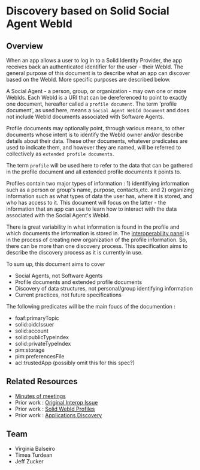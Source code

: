 # Discovery based on Solid Social Agent WebId

## Overview

When an app allows a user to log in to a Solid Identity Provider, the app receives back an authenticated identifier for the user - their WebId.  The general purpose of this document is to describe what an app can discover based on the WebId.  More specific purposes are described below.

A Social Agent - a person, group, or organization - may own one or more WebIds.  Each WebId is a URI that can be dereferenced to point to exactly one document, hereafter called a `profile document`.  The term 'profile document', as used here, means a `Social Agent WebId Document` and does not include WebId documents associated with Software Agents.  

Profile documents may optionally point, through various means, to other documents whose intent is to identify the WebId owner and/or describe details about their data.  These other documents, whatever predicates are used to indicate them, and however they are named, will be referred to collectively as `extended profile documents`.  

The term `profile` will be used here to refer to the data that can be gathered in the profile document and all extended profile documents it points to.

Profiles contain two major types of information : 1) identifiying information such as a person or group's name, purpose, contacts,etc. and 2) organizing information such as what types of data the user has, where it is stored, and who has access to it. This document will focus on the latter - the information that an app can use to learn how to interact with the data associated with the Social Agent's WebId.

There is great variability in what information is found in the profile and which documents the information is stored in.  The [interoperability panel](https://solid.github.io/data-interoperability-panel/specification/) is in the process of creating new organization of the profile information. So, there can be more than one discovery process.  This specification aims to describe the discovery process as it is currently in use.

To sum up, this document aims to cover

* Social Agents, not Software Agents
* Profile documents and extended profile documents
* Discovery of data structures, not personal/group identifying information
* Current practices, not future specifications

The following predicates will be the main foucs of the documention :

* foaf:primaryTopic
* solid:oidcIssuer
* solid:account
* solid:publicTypeIndex
* solid:privateTypeIndex
* pim:storage
* pim:preferencesFile
* acl:trustedApp (possibly omit this for this spec?)

## Related Resources
* [Minutes of meetings](https://github.com/solid/webid-profile/tree/main/meetings)
* Prior work : [Original Interop Issue](https://github.com/solid/data-interoperability-panel/issues/209)
* Prior work : [Solid WebId Profiles](https://github.com/solid/solid-spec/blob/master/solid-webid-profiles.md)
* Prior work : [Applications Discovery](https://github.com/solid/solid/blob/main/proposals/data-discovery.md)

## Team
* Virginia Balseiro
* Timea Turdean
* Jeff Zucker

